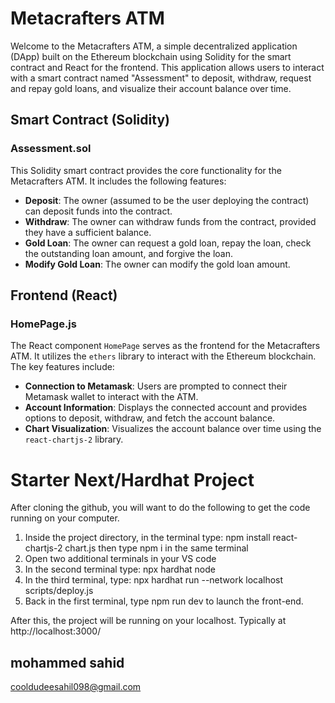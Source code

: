 # Metacrafters ATM

Welcome to the Metacrafters ATM, a simple decentralized application (DApp) built on the Ethereum blockchain using Solidity for the smart contract and React for the frontend. This application allows users to interact with a smart contract named "Assessment" to deposit, withdraw, request and repay gold loans, and visualize their account balance over time.

## Smart Contract (Solidity)

### Assessment.sol
This Solidity smart contract provides the core functionality for the Metacrafters ATM. It includes the following features:

- **Deposit**: The owner (assumed to be the user deploying the contract) can deposit funds into the contract.
- **Withdraw**: The owner can withdraw funds from the contract, provided they have a sufficient balance.
- **Gold Loan**: The owner can request a gold loan, repay the loan, check the outstanding loan amount, and forgive the loan.
- **Modify Gold Loan**: The owner can modify the gold loan amount.

## Frontend (React)

### HomePage.js
The React component `HomePage` serves as the frontend for the Metacrafters ATM. It utilizes the `ethers` library to interact with the Ethereum blockchain. The key features include:

- **Connection to Metamask**: Users are prompted to connect their Metamask wallet to interact with the ATM.
- **Account Information**: Displays the connected account and provides options to deposit, withdraw, and fetch the account balance.
- **Chart Visualization**: Visualizes the account balance over time using the `react-chartjs-2` library.

# Starter Next/Hardhat Project

After cloning the github, you will want to do the following to get the code running on your computer.

1. Inside the project directory, in the terminal type:
npm install react-chartjs-2 chart.js
then type  npm i in the same terminal 
2. Open two additional terminals in your VS code
3. In the second terminal type: npx hardhat node
4. In the third terminal, type: npx hardhat run --network localhost scripts/deploy.js
5. Back in the first terminal, type npm run dev to launch the front-end.

After this, the project will be running on your localhost. 
Typically at http://localhost:3000/

## mohammed sahid

cooldudeesahil098@gmail.com
